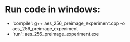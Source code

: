 # Run code in windows:
- 'compile': g++ aes_256_preimage_experiment.cpp -o aes_256_preimage_experiment
- 'run': aes_256_preimage_experiment.exe
